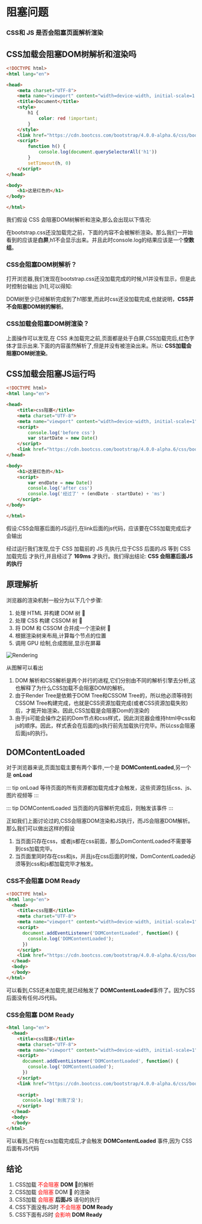 # 阻塞问题


### CSS和 JS 是否会阻塞页面解析渲染


## CSS加载会阻塞DOM树解析和渲染吗

```html
<!DOCTYPE html>
<html lang="en">

<head>
    <meta charset="UTF-8">
    <meta name="viewport" content="width=device-width, initial-scale=1.0">
    <title>Document</title>
    <style>
        h1 {
            color: red !important;
        }
    </style>
    <link href="https://cdn.bootcss.com/bootstrap/4.0.0-alpha.6/css/bootstrap.css" rel="stylesheet">
    <script>
        function h() {
            console.log(document.querySelectorAll('h1'))
        }
        setTimeout(h, 0)
    </script>
</head>

<body>
    <h1>这是红色的</h1>
</body>

</html>
```
我们假设 CSS 会阻塞DOM树解析和渲染,那么会出现以下情况:

在bootstrap.css还没加载完之前，下面的内容不会被解析渲染。那么我们一开始看到的应该是**白屏**,h1不会显示出来。并且此时console.log的结果应该是一个**空数组**。

### CSS会阻塞DOM树解析？

打开浏览器,我们发现在bootstrap.css还没加载完成的时候,h1并没有显示，但是此时控制台输出 [h1],可以得知:

DOM树至少已经解析完成到了h1那里,而此时css还没加载完成,也就说明，**CSS并不会阻塞DOM树的解析**。

### CSS加载会阻塞DOM树渲染？

上面操作可以发现,在 CSS 未加载完之前,页面都是处于白屏,CSS加载完后,红色字体才显示出来.下面的内容虽然解析了,但是并没有被渲染出来。所以: **CSS加载会阻塞DOM树渲染**。

## CSS加载会阻塞JS运行吗
```html
<!DOCTYPE html>
<html lang="en">

<head>
    <title>css阻塞</title>
    <meta charset="UTF-8">
    <meta name="viewport" content="width=device-width, initial-scale=1">
    <script>
        console.log('before css')
        var startDate = new Date()
    </script>
    <link href="https://cdn.bootcss.com/bootstrap/4.0.0-alpha.6/css/bootstrap.css" rel="stylesheet">
</head>

<body>
    <h1>这是红色的</h1>
    <script>
        var endDate = new Date()
        console.log('after css')
        console.log('经过了' + (endDate - startDate) + 'ms')
    </script>
</body>

</html>
```

假设:CSS会阻塞后面的JS运行,在link后面的js代码，应该要在CSS加载完成后才会输出

经过运行我们发现,位于 CSS 加载前的 JS 先执行,位于CSS 后面的JS 等到 CSS 加载完后 才执行,并且经过了 **169ms** 才执行。我们得出结论: **CSS 会阻塞后面JS的执行**

## 原理解析
浏览器的渲染机制一般分为以下几个步骤:
1. 处理 HTML 并构建 DOM 树 🌲
2. 处理 CSS 构建 CSSOM 树 🌲
3. 将 DOM 和 CSSOM 合并成一个渲染树 🌲
4. 根据渲染树来布局,计算每个节点的位置
5. 调用 GPU 绘制,合成图层,显示在屏幕

![Rendering](/optimization/Rendering.png)

从图解可以看出
1. DOM 解析和CSS解析是两个并行的进程,它们分别由不同的解析引擎去分析,这也解释了为什么CSS加载不会阻塞DOM的解析。
2. 由于Render Tree是依赖于DOM Tree和CSSOM Tree的，所以他必须等待到CSSOM Tree构建完成，也就是CSS资源加载完成(或者CSS资源加载失败)后，才能开始渲染。因此,CSS加载是会阻塞Dom的渲染的
3. 由于js可能会操作之前的Dom节点和css样式，因此浏览器会维持html中css和js的顺序。因此，样式表会在后面的js执行前先加载执行完毕。所以css会阻塞后面js的执行。


## DOMContentLoaded

对于浏览器来说,页面加载主要有两个事件,一个是 **DOMContentLoaded**,另一个是 **onLoad**

::: tip onLoad
等待页面的所有资源都加载完成才会触发，这些资源包括css、js、图片视频等
:::

::: tip DOMContentLoaded
当页面的内容解析完成后，则触发该事件
:::

正如我们上面讨论过的,CSS会阻塞DOM渲染和JS执行，而JS会阻塞DOM解析。那么我们可以做出这样的假设
1. 当页面只存在css，或者js都在css前面，那么DomContentLoaded不需要等到css加载完毕。
2. 当页面里同时存在css和js，并且js在css后面的时候，DomContentLoaded必须等到css和js都加载完毕才触发。

### CSS不会阻塞 DOM Ready

```html
<!DOCTYPE html>
<html lang="en">
  <head>
    <title>css阻塞</title>
    <meta charset="UTF-8">
    <meta name="viewport" content="width=device-width, initial-scale=1">
    <script>
      document.addEventListener('DOMContentLoaded', function() {
        console.log('DOMContentLoaded');
      })
    </script>
    <link href="https://cdn.bootcss.com/bootstrap/4.0.0-alpha.6/css/bootstrap.css" rel="stylesheet">
  </head>
  <body>
  </body>
</html>
```

可以看到,CSS还未加载完,就已经触发了 **DOMContentLoaded**事件了。因为CSS后面没有任何JS代码。

### CSS会阻塞 DOM Ready

```html
<html lang="en">
  <head>
    <title>css阻塞</title>
    <meta charset="UTF-8">
    <meta name="viewport" content="width=device-width, initial-scale=1">
    <script>
      document.addEventListener('DOMContentLoaded', function() {
        console.log('DOMContentLoaded');
      })
    </script>
    <link href="https://cdn.bootcss.com/bootstrap/4.0.0-alpha.6/css/bootstrap.css" rel="stylesheet">
​
    <script>
      console.log('到我了没');
    </script>
  </head>
  <body>
  </body>
</html>
```
可以看到,只有在css加载完成后,才会触发 **DOMContentLoaded** 事件,因为 CSS 后面有JS代码



## 结论
1. CSS加载 <font color='red'> 不会阻塞 </font> **DOM** 🌲的解析
2. CSS加载 <font color='red'> 会阻塞 </font> DOM 🌲 的渲染
3. CSS加载 <font color='red'>会阻塞 </font> **后面JS** 语句的执行
4. CSS下面没有JS时 <font color='red'>不会阻塞</font> **DOM Ready**
5. CSS下面有JS时 <font color='red'>会影响</font> **DOM Ready**


